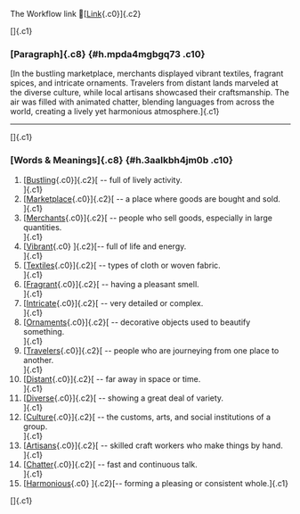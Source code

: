 The Workflow link
👏[[Link](https://www.google.com/url?q=http://www.google.com&sa=D&source=editors&ust=1759465835572124&usg=AOvVaw36rfSb0nW_QVG-imf2z8aG){.c0}]{.c2}

[]{.c1}

### [Paragraph]{.c8} {#h.mpda4mgbgq73 .c10}

[In the bustling marketplace, merchants displayed vibrant textiles,
fragrant spices, and intricate ornaments. Travelers from distant lands
marveled at the diverse culture, while local artisans showcased their
craftsmanship. The air was filled with animated chatter, blending
languages from across the world, creating a lively yet harmonious
atmosphere.]{.c1}

------------------------------------------------------------------------

[]{.c1}

### [Words & Meanings]{.c8} {#h.3aalkbh4jm0b .c10}

1.  [[Bustling](https://www.google.com/url?q=http://www.google.com&sa=D&source=editors&ust=1759465835572747&usg=AOvVaw0j5n_BySJdrlj-rifTzdLo){.c0}]{.c2}[ --
    full of lively activity.\
    ]{.c1}
2.  [[Marketplace](https://www.google.com/url?q=http://www.google.com&sa=D&source=editors&ust=1759465835572877&usg=AOvVaw1uRIoWPcPRyP9O0blBYaK9){.c0}]{.c2}[ --
    a place where goods are bought and sold.\
    ]{.c1}
3.  [[Merchants](https://www.google.com/url?q=http://www.google.com&sa=D&source=editors&ust=1759465835572996&usg=AOvVaw02YEYOLeBOyxvoJzngmzWS){.c0}]{.c2}[ --
    people who sell goods, especially in large quantities.\
    ]{.c1}
4.  [[Vibrant](https://www.google.com/url?q=http://www.google.com&sa=D&source=editors&ust=1759465835573120&usg=AOvVaw0cDmEtmSMOfye51EW1KwmA){.c0}
    ]{.c2}[-- full of life and energy.\
    ]{.c1}
5.  [[Textiles](https://www.google.com/url?q=http://www.google.com&sa=D&source=editors&ust=1759465835573217&usg=AOvVaw0hvXmMq5gN2H8d8V_GBb20){.c0}]{.c2}[ --
    types of cloth or woven fabric.\
    ]{.c1}
6.  [[Fragrant](https://www.google.com/url?q=http://www.google.com&sa=D&source=editors&ust=1759465835573323&usg=AOvVaw0RT-W8tlQB9c0fBCzhTe99){.c0}]{.c2}[ --
    having a pleasant smell.\
    ]{.c1}
7.  [[Intricate](https://www.google.com/url?q=http://www.google.com&sa=D&source=editors&ust=1759465835573420&usg=AOvVaw2pR3hX3N9VsCP-_DXP_Gjm){.c0}]{.c2}[ --
    very detailed or complex.\
    ]{.c1}
8.  [[Ornaments](https://www.google.com/url?q=http://www.google.com&sa=D&source=editors&ust=1759465835573531&usg=AOvVaw1sZB6JGn3AVcw2MU8hdD3M){.c0}]{.c2}[ --
    decorative objects used to beautify something.\
    ]{.c1}
9.  [[Travelers](https://www.google.com/url?q=http://www.google.com&sa=D&source=editors&ust=1759465835573658&usg=AOvVaw1VSCTe8o9ILiPSTuist1IO){.c0}]{.c2}[ --
    people who are journeying from one place to another.\
    ]{.c1}
10. [[Distant](https://www.google.com/url?q=http://www.google.com&sa=D&source=editors&ust=1759465835573796&usg=AOvVaw1cpcc0IoacLoZnrQ8TS-Uz){.c0}]{.c2}[ --
    far away in space or time.\
    ]{.c1}
11. [[Diverse](https://www.google.com/url?q=http://www.google.com&sa=D&source=editors&ust=1759465835573895&usg=AOvVaw1uoEsD102MdKXG9si675j5){.c0}]{.c2}[ --
    showing a great deal of variety.\
    ]{.c1}
12. [[Culture](https://www.google.com/url?q=http://www.google.com&sa=D&source=editors&ust=1759465835574002&usg=AOvVaw31YPRdptJB1vFjIvldPqlJ){.c0}]{.c2}[ --
    the customs, arts, and social institutions of a group.\
    ]{.c1}
13. [[Artisans](https://www.google.com/url?q=http://www.google.com&sa=D&source=editors&ust=1759465835574132&usg=AOvVaw39A63JFs2stHMHMWck-eID){.c0}]{.c2}[ --
    skilled craft workers who make things by hand.\
    ]{.c1}
14. [[Chatter](https://www.google.com/url?q=http://www.google.com&sa=D&source=editors&ust=1759465835574249&usg=AOvVaw3vlPLWnP-bHC_T6-j5UQ3H){.c0}]{.c2}[ --
    fast and continuous talk.\
    ]{.c1}
15. [[Harmonious](https://www.google.com/url?q=http://www.google.com&sa=D&source=editors&ust=1759465835574349&usg=AOvVaw3Ynx6WQluiR021uo6_y4nJ){.c0}
    ]{.c2}[-- forming a pleasing or consistent whole.]{.c1}

[]{.c1}

